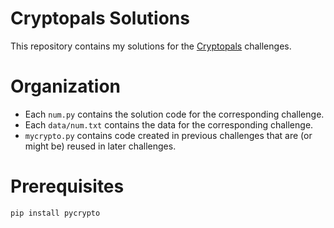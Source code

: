 # Cryptopals Solutions
This repository contains my solutions for the [Cryptopals](https://cryptopals.com/) challenges.

# Organization
- Each `num.py` contains the solution code for the corresponding challenge.
- Each `data/num.txt` contains the data for the corresponding challenge.
- `mycrypto.py` contains code created in previous challenges that are (or might be) reused in later challenges.

# Prerequisites
```sh
pip install pycrypto
```
